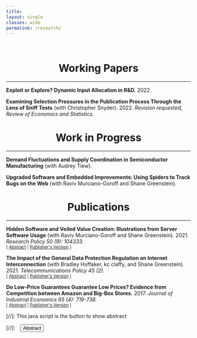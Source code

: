 ```yaml
---
title: 
layout: single
classes: wide
permalink: /research/
---
```

<br/> 

<!-- Google Tag Manager (noscript) -->
<!-- End Google Tag Manager (noscript) -->

# <center> Working Papers </center>
- - -

**Exploit or Explore? Dynamic Input Allocation in R&D.** 
2022.
<br/>

**Examining Selection Pressures in the Publication Process Through the Lens of Sniff Tests** 
(with Christopher Snyder). 2022.
*Revision requested, Review of Economics and Statistics.*
<br/>


# <center> Work in Progress </center>
- - -

**Demand Fluctuations and Supply Coordination in Semiconductor Manufacturing** 
(with Audrey Tiew).
<br/>

**Upgraded Software and Embedded Improvements: Using Spiders to Track Bugs on the Web** 
(with Raviv Murciano-Goroff and Shane Greenstein).
<br/>

# <center> Publications </center>
- - -

**Hidden Software and Veiled Value Creation: Illustrations from Server Software Usage** 
(with Raviv Murciano-Goroff and Shane Greenstein). 2021.
*Research Policy 50 (9): 104333.*
<br/>
<small>[ <a href="#/" onclick="visib('hs')">Abstract</a> | [Publisher's Version][hs_pub] ] </small>

<div id="hs" style="display: none; text-align: justify; line-height: 1.2" ><small>
How do you measure the value of a commodity that transacts at a price of zero from an economic standpoint? This study examines the potential for and extent of omission and misattribution in standard approaches to economic accounting with regards to open source software, an unpriced commodity in the digital economy. The study is the first to follow usage and upgrading of unpriced software over a long period of time. It finds evidence that software updates mislead analyses of sources of firm productivity and identifies several mechanisms that create issues for mismeasurement. To illustrate these mechanisms, this study closely examines one asset that plays a critical role in the digital economic activity, web server software. We analyze the largest dataset ever compiled on web server use in the United States and link it to disaggregated information on over 200,000 medium to large organizations in the United States between 2001 and 2018. In our sample, we find that the omission of economic value created by web server software is substantial and that this omission indicates there is over $4.5 billion dollars of mismeasurement of server software across organizations in the United States. This mismeasurement varies by organization age, geography, industry and size. We also find that dynamic behavior, such as improvements of server technology and entry of new products, further exacerbates economic mismeasurement. Instead of requiring that parallel trends holds exactly, we impose restrictions on how different the post-treatment violations of parallel trends can be from the pre-treatment differences in trends ("pre-trends"). The causal parameter of interest is partially identified under these restrictions. We introduce two approaches that guarantee uniformly valid inference under the imposed restrictions, and we derive novel results showing that they have desirable power properties in our context. We illustrate how economic knowledge can inform the restrictions on the possible violations of parallel trends in two economic applications. We also highlight how our approach can be used to conduct sensitivity analyses showing what causal conclusions can be drawn under various restrictions on the possible violations of the parallel trends assumption.
</small><br><br/></div>

[hs_pub]: https://www-sciencedirect-com.ezp-prod1.hul.harvard.edu/science/article/pii/S0048733321001323?dgcid=coauthor

**The Impact of the General Data Protection Regulation on Internet Interconnection** 
(with Bradley Huffaker, kc claffy, and Shane Greenstein). 2021.
*Telecommunications Policy 45 (2).*
<br/>
<small>[ <a href="#/" onclick="visib('gdpr')">Abstract</a> | [Publisher's Version][gdpr_pub] ] </small>

<div id="gdpr" style="display: none; text-align: justify; line-height: 1.2" ><small>
The Internet comprises thousands of independently operated networks, interconnected using bi-laterally negotiated data exchange agreements. The European Union (EU)'s General Data Pro-tection Regulation (GDPR) imposes strict restrictions on handling of personal data of European Economic Area (EEA) residents. A close examination of the text of the law suggests signifi-cant cost to application firms. Available empirical evidence confirms reduction in data usage in the EEA relative to other markets. We investigate whether this decline in derived demand for data exchange impacts EEA networks' decisions to interconnect relative to those of non-EEA OECD networks. Our data consists of a large sample of interconnection agreements between networks globally in 2015–2019. All evidence estimates zero effects: the number of observed agreements, the inferred agreement types, and the number of observed IP-address-level inter-connection points per agreement. We also find economically small effects of the GDPR on the entry and the observed number of customers of networks. We conclude there is no visible short run effects of the GDPR on these measures at the internet layer.
</small><br><br/></div>

[gdpr_pub]: https://www-sciencedirect-com.ezp-prod1.hul.harvard.edu/science/article/pii/S0308596120301737?dgcid=author


**Do Low‐Price Guarantees Guarantee Low Prices? Evidence from Competition between Amazon and Big‐Box Stores.** 
2017.
*Journal of Industrial Economics 65 (4): 719-738.*
<br/>
<small>[ <a href="#/" onclick="visib('pm')">Abstract</a> | [Publisher's Version][pm_pub] ] </small>

<div id="pm" style="display: none; text-align: justify; line-height: 1.2" ><small>
It has long been understood in theory that price-match guarantees can be anticompetitive, but to date, scant empirical evidence is available outside of some narrow markets. This paper broadens the scope of empirical analysis, studying a wide range of products sold on a national online market. Using an algorithm that extracts data from charts, I obtain a novel source of data from online price trackers. I examine prices of goods sold on Amazon before and after two big-box stores (Target and Best Buy) announced a guarantee to match Amazon's prices. Employing both difference-in-difference and regression-discontinuity approaches, I robustly estimate a positive causal effect of six percentage points. The effect was heterogeneous, with larger price increases for initially lower-priced items. My results support anticompetitive theories which predict price increases for Amazon, a firm that did not adopt the guarantee, and are consistent with plausible mechanisms for the heterogeneous impact.
</small><br><br/></div>

[pm_pub]: https://onlinelibrary.wiley.com/doi/10.1111/joie.12154


[//]: This java script is the button to show abstract
<script>
 function visib(id) {
  var x = document.getElementById(id);
  if (x.style.display === "block") {
    x.style.display = "none";
  } else {
    x.style.display = "block";
  }
}
</script>

[//]:&emsp;<button onclick="visib('polariz')" class="btn btn--inverse btn--small">Abstract</button>

